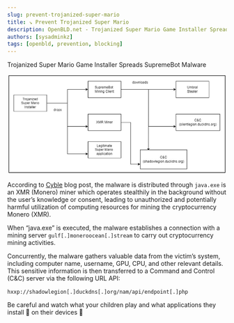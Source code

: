 ```yaml
---
slug: prevent-trojanized-super-mario
title: ↘ Prevent Trojanized Super Mario
description: OpenBLD.net - Trojanized Super Mario Game Installer Spreads SupremeBot Malware
authors: [sysadminkz]
tags: [openbld, prevention, blocking]
---
```


Trojanized Super Mario Game Installer Spreads SupremeBot Malware

![Prevent Trojanized Super Mario](figure-super-mario-Infection-chain.jpeg)

According to [Cyble](https://blog.cyble.com/2023/06/23/trojanized-super-mario-game-installer-spreads-supremebot-malware/) blog post, the malware is distributed through `java.exe` is an XMR (Monero) miner which operates stealthily in the background without the user’s knowledge or consent, leading to unauthorized and potentially harmful utilization of computing resources for mining the cryptocurrency Monero (XMR).

When “java.exe” is executed, the malware establishes a connection with a mining server `gulf[.]moneroocean[.]stream` to carry out cryptocurrency mining activities.

Concurrently, the malware gathers valuable data from the victim’s system, including computer name, username, GPU, CPU, and other relevant details. This sensitive information is then transferred to a Command and Control (C&C) server via the following URL API:

```
hxxp://shadowlegion[.]duckdns[.]org/nam/api/endpoint[.]php
```

Be careful and watch what your children play and what applications they install 🧩 on their devices 📲

